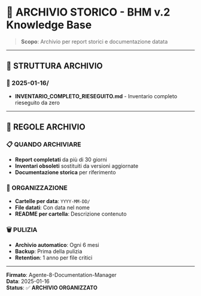 # 📁 ARCHIVIO STORICO - BHM v.2 Knowledge Base

> **Scopo**: Archivio per report storici e documentazione datata

---

## 📅 STRUTTURA ARCHIVIO

### 📁 2025-01-16/
- **INVENTARIO_COMPLETO_RIESEGUITO.md** - Inventario completo rieseguito da zero

---

## 🔄 REGOLE ARCHIVIO

### 📋 QUANDO ARCHIVIARE
- **Report completati** da più di 30 giorni
- **Inventari obsoleti** sostituiti da versioni aggiornate
- **Documentazione storica** per riferimento

### 📁 ORGANIZZAZIONE
- **Cartelle per data**: `YYYY-MM-DD/`
- **File datati**: Con data nel nome
- **README per cartella**: Descrizione contenuto

### 🗑️ PULIZIA
- **Archivio automatico**: Ogni 6 mesi
- **Backup**: Prima della pulizia
- **Retention**: 1 anno per file critici

---

**Firmato**: Agente-8-Documentation-Manager  
**Data**: 2025-01-16  
**Status**: ✅ **ARCHIVIO ORGANIZZATO**
